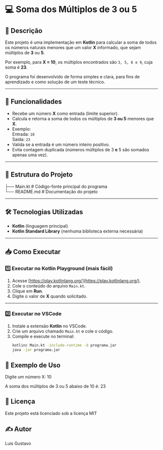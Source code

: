 # 💻 Soma dos Múltiplos de 3 ou 5

## 📌 Descrição
Este projeto é uma implementação em **Kotlin** para calcular a soma de todos os números naturais menores que um valor **X** informado, que sejam múltiplos de **3** ou **5**.

Por exemplo, para **X = 10**, os múltiplos encontrados são `3, 5, 6 e 9`, cuja soma é **23**.

O programa foi desenvolvido de forma simples e clara, para fins de aprendizado e como solução de um teste técnico.

---

## 🚀 Funcionalidades
- Recebe um número **X** como entrada (limite superior).
- Calcula e retorna a soma de todos os múltiplos de **3 ou 5** menores que **X**.
- Exemplo:  
  Entrada: `10`  
  Saída: `23`
- Valida se a entrada é um número inteiro positivo.
- Evita contagem duplicada (números múltiplos de 3 **e** 5 são somados apenas uma vez).

---

## 📂 Estrutura do Projeto

├── Main.kt    # Código-fonte principal do programa                                                                                                                                                
        └── README.md     # Documentação do projeto


---

## 🛠 Tecnologias Utilizadas
- **Kotlin** (linguagem principal)
- **Kotlin Standard Library** (nenhuma biblioteca externa necessária)

---

## 📥 Como Executar

### 1️⃣ Executar no Kotlin Playground (mais fácil)
1. Acesse [https://play.kotlinlang.org/](https://play.kotlinlang.org/).
2. Cole o conteúdo do arquivo `Main.kt`.
3. Clique em **Run**.
4. Digite o valor de **X** quando solicitado.

---

### 2️⃣ Executar no VSCode
1. Instale a extensão **Kotlin** no VSCode.
2. Crie um arquivo chamado `Main.kt` e cole o código.
3. Compile e execute no terminal:
   ```bash
   kotlinc Main.kt -include-runtime -d programa.jar
   java -jar programa.jar

## 🧮 Exemplo de Uso

Digite um número X: 10  

A soma dos múltiplos de 3 ou 5 abaixo de 10 é: 23

## 📜 Licença
Este projeto está licenciado sob a licença MIT

## ✍ Autor
Luis Gustavo
